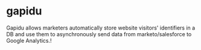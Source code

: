 # gapidu
Gapidu allows marketers automatically store website visitors' identifiers in a DB and use them to asynchronously send data from marketo/salesforce to Google Analytics.!